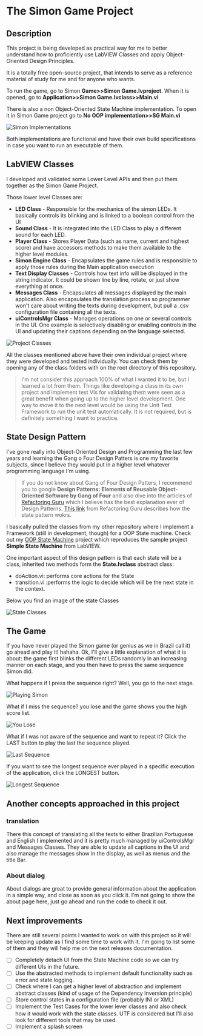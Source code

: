 # The Simon Game Project

## Description

This project is being developed as practical way for me to better understand how to proficiently use LabVIEW Classes and apply Object-Oriented Design Principles.

It is a totally free open-source project, that intends to serve as a reference material of study for me and for anyone who wants.

To run the game, go to Simon **Game>>Simon Game.lvproject**. When it is opened, go to **Application>>Simon Game.lvclass>>Main.vi**

There is also a non Object-Oriented State Machine implementation. To open it in Simon Game project go to  **No OOP implementation>>SG Main.vi**

![Simon Implementations](/Documentation/LVProject.png)

Both implementations are functional and have their own build specifications in case you want to run an executable of them.

## LabVIEW Classes

 I developed and validated some Lower Level APIs and then put them together as the Simon Game Project.

 Those lower level Classes are:

 * **LED Class** - Responsible for the mechanics of the simon LEDs. It basically controls its blinking and is linked to a boolean control from the UI
 * **Sound Class** - It is integrated into the LED Class to play a different sound for each LED.
 * **Player Class** - Stores Player Data (such as name, current and highest score) and have accessors methods to make them available to the higher level modules.
 * **Simon Engine Class** - Encapsulates the game rules and is responsible to apply those rules during the Main application execution
 * **Text Display Classes** - Controls how text info will be displayed in the string indicator. It could be shown line by line, rotate, or just show everything at once.
 * **Messages Class** - Encapsulates all messages displayed by the main application. Also encapsulates the translation process so programmer won't care about writing the texts during development, but pull a .csv configuration file containing all the texts.
 * **uiControlsMgr Class** - Manages operations on one or several controls in the UI. One example is selectively disabling or enabling controls in the UI and updating their captions depending on the language selected.

 ![Project Classes](/Documentation/ProjectClasses.png)

All the classes mentioned above have their own individual project where they were developed and tested individually. You can check them by opening any of the class folders with on the root directory of this repository.

> I'm not consider this approach 100% of what I wanted it to be, but I learned a lot from them. Things like developing a class in its own project and implement test VIs for validating them were seen as a great benefit when going up to the higher level development. One way to move it to the next level would be using the Unit Test Framework to run the unit test automatically. It is not required, but is definitely something I want to practice.

## State Design Pattern

I've gone really into Object-Oriented Design and Programming the last few years and learning the Gang o Four Design Patters is one my favorite subjects, since I believe they would put in a higher level whatever programming language I'm using.

>If you do not know about Gang of Four Design Patters, I recommend you to google __Design Patterns: Elements of Reusable Object-Oriented Software by Gang of Four__ and also dive into the articles of [Refactoring Guru](https:refactoring.guru) which I believe has the best explanation ever of Design Patterns. [This link](https://refactoring.guru/design-patterns/state) from Refactoring Guru describes how the state pattern wokrs.

I basically pulled the classes from my other repository where I implement a Framework (still in development, though) for a OOP State machine. Check out my [OOP State Machine](https://github.com/FloresFelipe/OOP-State-Machine) project which reproduces the sample project **Simple State Machine** from LabVIEW.

One important aspect of this design pattern is that each state will be a class, inherited two methods form the **State.lvclass** abstract class:

* doAction.vi: performs core actions for the State
* transition.vi :performs the logic to decide which will be the next state in the context.

Below you find an image of the state Classes

![State Classes](/Documentation/StateClasses.png)


## The Game

If you have never played the Simon game (or genius as we in Brazil call it) go ahead and play it! hahaha. Ok, I'll give a little explanation of what it is about: the game first blinks the different LEDs randomly in an increasing manner on each stage, and you then have to press the same sequence Simon did.

What happens if I press the sequence right? Well, you go to the next stage.

![Playing Simon](/Documentation/Playing.gif)


What if I miss the sequence? you lose and the game shows you the high score list.

![You Lose](/Documentation/Lose.gif)

What if I was not aware of the sequence and want to repeat it? Click the LAST button to play the last the sequence played.

![Last Sequence](/Documentation/PlayingLast.gif)

If you want to see the longest sequence ever played in a specific execution of the application, click the LONGEST button.

![Longest Sequence](/Documentation/Longest.gif)

## Another concepts approached in this project

### translation

There this concept of translating all the texts to either Brazilian Portuguese and English I implemented and it is pretty much managed by uiControlsMgr and Messages Classes. They are able to update all captions in the UI and also manage the messages show in the display, as well as menus and the title Bar.

### About dialog

About dialogs are great to provide general information about the application in a simple way, and close as soon as you click it. I'm not going to show the about page here, just go ahead and run the code to check it out.


## Next improvements

There are still several points I wanted to work on with this project so it will be keeping update as I find some time to work with it. I'm going to list some of them and they will help me on the next releases documentation.

- [ ] Completely detach UI from the State Machine code so we can try different UIs in the future.
- [ ] Use the abstracted methods to implement default functionality such as error and state logging.
- [ ] Check where I can get a higher level of abstraction and implement abstract classes (kind of usage of the Dependency Inversion principle)
- [ ] Store control states in a configuration file (probably INI or XML)
- [ ] Implement the Test Cases for the lower lever classes and also check how it would work with the state classes. UTF is considered but I'll also look for different tools that may be used.
- [ ] Implement a splash screen
